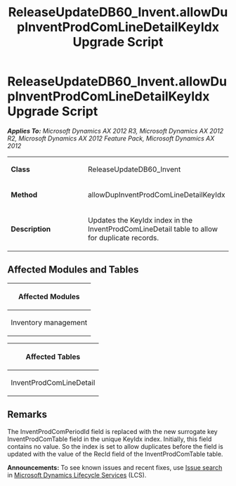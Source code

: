 ﻿---
title: ReleaseUpdateDB60_Invent.allowDupInventProdComLineDetailKeyIdx Upgrade Script
TOCTitle: ReleaseUpdateDB60_Invent.allowDupInventProdComLineDetailKeyIdx Upgrade Script
ms:assetid: 25f2d232-9cd6-f8ec-3201-d846d9200d43
ms:mtpsurl: https://msdn.microsoft.com/en-us/library/JJ685039(v=AX.60)
ms:contentKeyID: 49707239
ms.date: 05/18/2015
mtps_version: v=AX.60
---

# ReleaseUpdateDB60\_Invent.allowDupInventProdComLineDetailKeyIdx Upgrade Script 


_**Applies To:** Microsoft Dynamics AX 2012 R3, Microsoft Dynamics AX 2012 R2, Microsoft Dynamics AX 2012 Feature Pack, Microsoft Dynamics AX 2012_

<table>
<colgroup>
<col style="width: 50%" />
<col style="width: 50%" />
</colgroup>
<tbody>
<tr class="odd">
<td><p><strong>Class</strong></p></td>
<td><p>ReleaseUpdateDB60_Invent</p></td>
</tr>
<tr class="even">
<td><p><strong>Method</strong></p></td>
<td><p>allowDupInventProdComLineDetailKeyIdx</p></td>
</tr>
<tr class="odd">
<td><p><strong>Description</strong></p></td>
<td><p>Updates the KeyIdx index in the InventProdComLineDetail table to allow for duplicate records.</p></td>
</tr>
</tbody>
</table>


## Affected Modules and Tables

<table>
<colgroup>
<col style="width: 100%" />
</colgroup>
<thead>
<tr class="header">
<th><p>Affected Modules</p></th>
</tr>
</thead>
<tbody>
<tr class="odd">
<td><p>Inventory management</p></td>
</tr>
</tbody>
</table>


<table>
<colgroup>
<col style="width: 100%" />
</colgroup>
<thead>
<tr class="header">
<th><p>Affected Tables</p></th>
</tr>
</thead>
<tbody>
<tr class="odd">
<td><p>InventProdComLineDetail</p></td>
</tr>
</tbody>
</table>


## Remarks

The InventProdComPeriodId field is replaced with the new surrogate key InventProdComTable field in the unique KeyIdx index. Initially, this field contains no value. So the index is set to allow duplicates before the field is updated with the value of the RecId field of the InventProdComTable table.

  
**Announcements:** To see known issues and recent fixes, use [Issue search](http://go.microsoft.com/fwlink/?linkid=389258) in [Microsoft Dynamics Lifecycle Services](http://go.microsoft.com/fwlink/?linkid=306505) (LCS).

